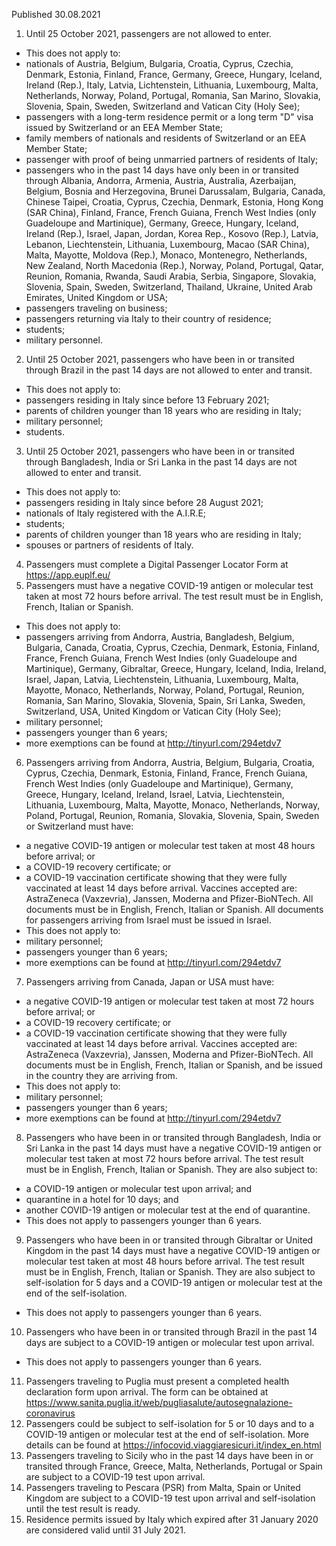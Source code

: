 Published 30.08.2021
1. Until 25 October 2021, passengers are not allowed to enter.
- This does not apply to:
- nationals of Austria, Belgium, Bulgaria, Croatia, Cyprus, Czechia, Denmark, Estonia, Finland, France, Germany, Greece, Hungary, Iceland, Ireland (Rep.), Italy, Latvia, Lichtenstein, Lithuania, Luxembourg, Malta, Netherlands, Norway, Poland, Portugal, Romania, San Marino, Slovakia, Slovenia, Spain, Sweden, Switzerland and Vatican City (Holy See);
- passengers with a long-term residence permit or a long term "D" visa issued by Switzerland or an EEA Member State;
- family members of nationals and residents of Switzerland or an EEA Member State;
- passenger with proof of being unmarried partners of residents of Italy;
- passengers who in the past 14 days have only been in or transited through Albania, Andorra, Armenia, Austria, Australia, Azerbaijan, Belgium, Bosnia and Herzegovina, Brunei Darussalam, Bulgaria, Canada, Chinese Taipei, Croatia, Cyprus, Czechia, Denmark, Estonia, Hong Kong (SAR China), Finland, France, French Guiana, French West Indies (only Guadeloupe and Martinique), Germany, Greece, Hungary, Iceland, Ireland (Rep.), Israel, Japan, Jordan, Korea Rep., Kosovo (Rep.), Latvia, Lebanon, Liechtenstein, Lithuania, Luxembourg, Macao (SAR China), Malta, Mayotte, Moldova (Rep.), Monaco, Montenegro, Netherlands, New Zealand, North Macedonia (Rep.), Norway, Poland, Portugal, Qatar, Reunion, Romania, Rwanda, Saudi Arabia, Serbia, Singapore, Slovakia, Slovenia, Spain, Sweden, Switzerland, Thailand, Ukraine, United Arab Emirates, United Kingdom or USA;
- passengers traveling on business;
- passengers returning via Italy to their country of residence;
- students;
- military personnel.
2. Until 25 October 2021, passengers who have been in or transited through Brazil in the past 14 days are not allowed to enter and transit.
- This does not apply to:
- passengers residing in Italy since before 13 February 2021;
- parents of children younger than 18 years who are residing in Italy;
- military personnel;
- students.
3. Until 25 October 2021, passengers who have been in or transited through Bangladesh, India or Sri Lanka in the past 14 days are not allowed to enter and transit.
- This does not apply to:
- passengers residing in Italy since before 28 August 2021;
- nationals of Italy registered with the A.I.R.E;
- students;
- parents of children younger than 18 years who are residing in Italy;
- spouses or partners of residents of Italy.
4. Passengers must complete a Digital Passenger Locator Form at <a href="https://app.euplf.eu/">https://app.euplf.eu/</a> 
5. Passengers must have a negative COVID-19 antigen or molecular test taken at most 72 hours before arrival. The test result must be in English, French, Italian or Spanish.
- This does not apply to:
- passengers arriving from Andorra, Austria, Bangladesh, Belgium, Bulgaria, Canada, Croatia, Cyprus, Czechia, Denmark, Estonia, Finland, France, French Guiana, French West Indies (only Guadeloupe and Martinique), Germany, Gibraltar, Greece, Hungary, Iceland, India, Ireland, Israel, Japan, Latvia, Liechtenstein, Lithuania, Luxembourg, Malta, Mayotte, Monaco, Netherlands, Norway, Poland, Portugal, Reunion, Romania, San Marino, Slovakia, Slovenia, Spain, Sri Lanka, Sweden, Switzerland, USA, United Kingdom or Vatican City (Holy See);
- military personnel;
- passengers younger than 6 years;
- more exemptions can be found at <a href="http://tinyurl.com/294etdv7">http://tinyurl.com/294etdv7</a> 
6. Passengers arriving from Andorra, Austria, Belgium, Bulgaria, Croatia, Cyprus, Czechia, Denmark, Estonia, Finland, France, French Guiana, French West Indies (only Guadeloupe and Martinique), Germany, Greece, Hungary, Iceland, Ireland, Israel, Latvia, Liechtenstein, Lithuania, Luxembourg, Malta, Mayotte, Monaco, Netherlands, Norway, Poland, Portugal, Reunion, Romania, Slovakia, Slovenia, Spain, Sweden or Switzerland must have:
- a negative COVID-19 antigen or molecular test taken at most 48 hours before arrival; or
- a COVID-19 recovery certificate; or
- a COVID-19 vaccination certificate showing that they were fully vaccinated at least 14 days before arrival. Vaccines accepted are: AstraZeneca (Vaxzevria), Janssen, Moderna and Pfizer-BioNTech.
All documents must be in English, French, Italian or Spanish.
All documents for passengers arriving from Israel must be issued in Israel.
- This does not apply to:
- military personnel;
- passengers younger than 6 years;
- more exemptions can be found at <a href="http://tinyurl.com/294etdv7">http://tinyurl.com/294etdv7</a> 
7. Passengers arriving from Canada, Japan or USA must have:
- a negative COVID-19 antigen or molecular test taken at most 72 hours before arrival; or
- a COVID-19 recovery certificate; or
- a COVID-19 vaccination certificate showing that they were fully vaccinated at least 14 days before arrival. Vaccines accepted are: AstraZeneca (Vaxzevria), Janssen, Moderna and Pfizer-BioNTech.
All documents must be in English, French, Italian or Spanish, and be issued in the country they are arriving from.
- This does not apply to:
- military personnel;
- passengers younger than 6 years;
- more exemptions can be found at <a href="http://tinyurl.com/294etdv7">http://tinyurl.com/294etdv7</a> 
8. Passengers who have been in or transited through Bangladesh, India or Sri Lanka in the past 14 days must have a negative COVID-19 antigen or molecular test taken at most 72 hours before arrival. The test result must be in English, French, Italian or Spanish. They are also subject to:
- a COVID-19 antigen or molecular test upon arrival; and
- quarantine in a hotel for 10 days; and
- another COVID-19 antigen or molecular test at the end of quarantine.
- This does not apply to passengers younger than 6 years.
9. Passengers who have been in or transited through Gibraltar or United Kingdom in the past 14 days must have a negative COVID-19 antigen or molecular test taken at most 48 hours before arrival. The test result must be in English, French, Italian or Spanish. They are also subject to self-isolation for 5 days and a COVID-19 antigen or molecular test at the end of the self-isolation.
- This does not apply to passengers younger than 6 years.
10. Passengers who have been in or transited through Brazil in the past 14 days are subject to a COVID-19 antigen or molecular test upon arrival.
- This does not apply to passengers younger than 6 years.
11. Passengers traveling to Puglia must present a completed health declaration form upon arrival. The form can be obtained at <a href="https://www.sanita.puglia.it/web/pugliasalute/autosegnalazione-coronavirus">https://www.sanita.puglia.it/web/pugliasalute/autosegnalazione-coronavirus</a> 
12. Passengers could be subject to self-isolation for 5 or 10 days and to a COVID-19 antigen or molecular test at the end of self-isolation. More details can be found at <a href="https://infocovid.viaggiaresicuri.it/index_en.html">https://infocovid.viaggiaresicuri.it/index_en.html</a> 
13. Passengers traveling to Sicily who in the past 14 days have been in or transited through France, Greece, Malta, Netherlands, Portugal or Spain are subject to a COVID-19 test upon arrival.
14. Passengers traveling to Pescara (PSR) from Malta, Spain or United Kingdom are subject to a COVID-19 test upon arrival and self-isolation until the test result is ready.
15. Residence permits issued by Italy which expired after 31 January 2020 are considered valid until 31 July 2021.

</p>